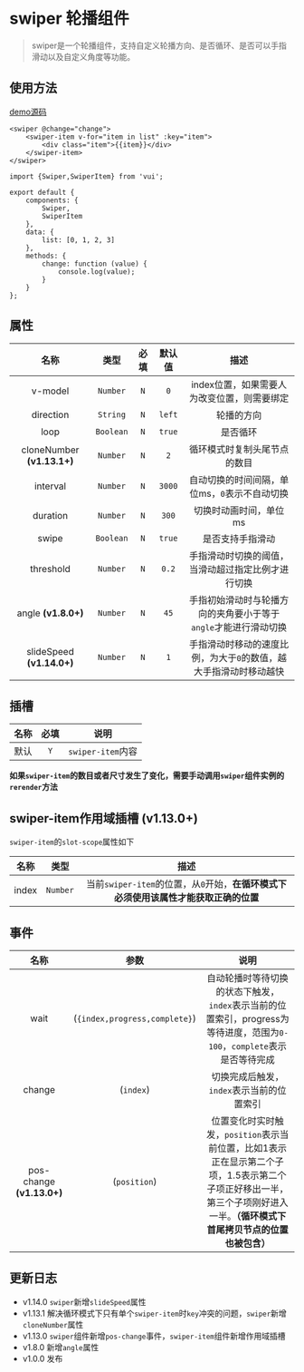 # swiper 轮播组件

> swiper是一个轮播组件，支持自定义轮播方向、是否循环、是否可以手指滑动以及自定义角度等功能。

## 使用方法

[demo源码](https://gitlab.vmic.xyz/game-fed/vui/blob/master/demo/src/views/components/swiper/index.vue)

```
<swiper @change="change">
    <swiper-item v-for="item in list" :key="item">
        <div class="item">{{item}}</div>
    </swiper-item>
</swiper>
```

```
import {Swiper,SwiperItem} from 'vui';

export default {
    components: {
        Swiper,
        SwiperItem
    },
    data: {
        list: [0, 1, 2, 3]
    },
    methods: {
        change: function (value) {
            console.log(value);
        }
    }
};
```

## 属性

|            名称            |   类型    | 必填  | 默认值 |                               描述                                |
| :------------------------: | :-------: | :---: | :----: | :---------------------------------------------------------------: |
|          v-model           | `Number`  |  `N`  |  `0`   |            index位置，如果需要人为改变位置，则需要绑定            |
|         direction          | `String`  |  `N`  | `left` |                            轮播的方向                             |
|            loop            | `Boolean` |  `N`  | `true` |                             是否循环                              |
| cloneNumber **(v1.13.1+)** | `Number`  |  `N`  |  `2`   |                   循环模式时复制头尾节点的数目                    |
|          interval          | `Number`  |  `N`  | `3000` |           自动切换的时间间隔，单位ms，`0`表示不自动切换           |
|          duration          | `Number`  |  `N`  | `300`  |                      切换时动画时间，单位ms                       |
|           swipe            | `Boolean` |  `N`  | `true` |                         是否支持手指滑动                          |
|         threshold          | `Number`  |  `N`  | `0.2`  |        手指滑动时切换的阈值，当滑动超过指定比例才进行切换         |
|    angle **(v1.8.0+)**     | `Number`  |  `N`  |  `45`  |  手指初始滑动时与轮播方向的夹角要小于等于`angle`才能进行滑动切换  |
| slideSpeed **(v1.14.0+)**  | `Number`  |  `N`  |  `1`   | 手指滑动时移动的速度比例，为大于`0`的数值，越大手指滑动时移动越快 |

## 插槽

| 名称  | 必填  |       说明        |
| :---: | :---: | :---------------: |
| 默认  |  `Y`  | `swiper-item`内容 |

**如果`swiper-item`的数目或者尺寸发生了变化，需要手动调用`swiper`组件实例的`rerender`方法**

## swiper-item作用域插槽 (v1.13.0+)

`swiper-item`的`slot-scope`属性如下

| 名称  |   类型   |                                         描述                                         |
| :---: | :------: | :----------------------------------------------------------------------------------: |
| index | `Number` | 当前`swiper-item`的位置，从`0`开始，**在循环模式下必须使用该属性才能获取正确的位置** |

## 事件

|           名称            |             参数              |                                                                                     说明                                                                                     |
| :-----------------------: | :---------------------------: | :--------------------------------------------------------------------------------------------------------------------------------------------------------------------------: |
|           wait            | (`{index,progress,complete}`) |                           自动轮播时等待切换的状态下触发，`index`表示当前的位置索引，progress为等待进度，范围为`0-100`，`complete`表示是否等待完成                           |
|          change           |           (`index`)           |                                                                  切换完成后触发，`index`表示当前的位置索引                                                                   |
| pos-change **(v1.13.0+)** |         (`position`)          | 位置变化时实时触发，`position`表示当前位置，比如1表示正在显示第二个子项，1.5表示第二个子项正好移出一半，第三个子项刚好进入一半。**（循环模式下首尾拷贝节点的位置也被包含）** |

## 更新日志

* v1.14.0 `swiper`新增`slideSpeed`属性
* v1.13.1 解决循环模式下只有单个`swiper-item`时`key`冲突的问题，`swiper`新增`cloneNumber`属性
* v1.13.0 `swiper`组件新增`pos-change`事件，`swiper-item`组件新增作用域插槽
* v1.8.0 新增`angle`属性
* v1.0.0 发布

